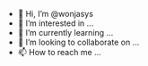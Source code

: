 - 👋 Hi, I’m @wonjasys
- 👀 I’m interested in ...
- 🌱 I’m currently learning ...
- 💞️ I’m looking to collaborate on ...
- 📫 How to reach me ...

<!---
wonjasys/wonjasys is a ✨ special ✨ repository because its `README.md` (this file) appears on your GitHub profile.
You can click the Preview link to take a look at your changes.
--->
